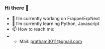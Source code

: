 ### Hi there 👋
<!-- GITHUB STATS 
[![My GitHub Stats](https://github-readme-stats.vercel.app/api/?username=PrathamShah3011&count_private=true&theme=tokyonight&showicons=true)]()
[![My GitHub Language Stats](https://github-readme-stats.vercel.app/api/top-langs/?username=jasongaylord&langs_count=5&theme=tokyonight)]()
-->
- 🔭 I’m currently working on Frappe/ErpNext
- 🌱 I’m currently learning Python, Javascript
- 📫 How to reach me:
-   - Mail: pratham3011@gmail.com

<!--
**PrathamShah3011/PrathamShah3011** is a ✨ _special_ ✨ repository because its `README.md` (this file) appears on your GitHub profile.

Here are some ideas to get you started:

- 🔭 I’m currently working on ...
- 🌱 I’m currently learning ...
- 👯 I’m looking to collaborate on ...
- 🤔 I’m looking for help with ...
- 💬 Ask me about ...
- 📫 How to reach me: ...
- 😄 Pronouns: ...
- ⚡ Fun fact: ...
-->
